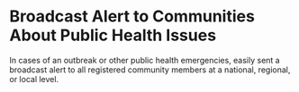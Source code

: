 # Broadcast Alert to Communities About Public Health Issues

In cases of an outbreak or other public health emergencies, easily sent a broadcast alert to all registered community members at a national, regional, or local level.


